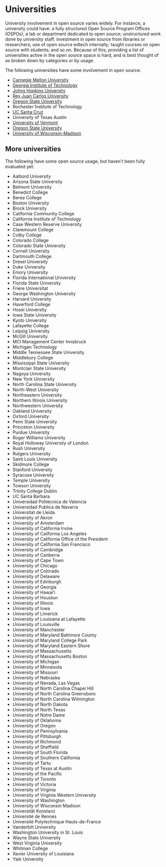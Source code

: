 # Universities

University involvement in open source varies widely. For instance, a university could have: a fully structured Open Source Program Offices (OSPOs); a lab or department dedicated to open source; unstructured work done by university staff; investment in open source from libraries or researchers; use of open source edtech internally; taught courses on open source with students; and so on. Because of this, providing a list of universities active in the open source space is hard, and is best thought of as broken down by categories or by usage.

The following universities have some involvement in open source:

  - [Carnegie Mellon University](./universities/carnegie-mellon-university.md)
  - [Georgia Institute of Technology](./universities/georgia-institute-of-technology.md)
  - [Johns Hopkins University](./universities/johns-hopkins-university.md)
  - [Rey Juan Carlos University](./universities/rey-juan-carlos-university.md)
  - [Oregon State University](./universities/oregon-state-university.md)
  - Rochester Institute of Technology
  - [UC Santa Cruz](./universities/university-of-california-santa-cruz.md)
  - University of Texas Austin
  - [University of Vermont](./universities/university-of-vermont.md)
  - [Oregon State University](./universities/oregon-state-university.md)
  - [University of Wisconsin-Madison](./universities/university-of-wisconsin-madison.md)

## More universities

The following have some open source usage, but haven't been fully evaluated yet:

- Aalbord University
- Arizona State University
- Belmont University
- Benedict College
- Berea College
- Boston University
- Brock University
- California Community College
- California Institute of Technology
- Case Western Reserve University
- Claremount College
- Colby College
- Colorado College
- Colorado State University
- Cornell University
- Dartmouth College
- Drexel University
- Duke University
- Emory University
- Florida International University
- Florida State University
- Friere Universitat
- George Washington University
- Harvard University
- Haverford College
- Hosei University
- Iowa State University
- Kyoto University
- Lafayette College
- Leipzig University
- McGill University
- MCI Management Center Innsbruck
- Michigan Technology
- Middle Tennessee State University
- Middlebury College
- Mississippi State University
- Montclair State University
- Nagoya University
- New York University
- North Carolina State University
- North-West University
- Northeastern University
- Northern Illinois University
- Northwestern University
- Oakland University
- Oxford University
- Penn State University
- Princeton University
- Purdue University
- Roger Williams University
- Royal Holloway University of London
- Rush University
- Rutgers University
- Saint Louis University
- Skidmore College
- Stanford University
- Syracuse University
- Temple University
- Towson University
- Trinity College Dublin
- UC Santa Barbara
- Universidad Politecnica de Valencia
- Universidad Publica de Navarra
- Universitat de Lleida
- University of Akron
- University of Amsterdam
- University of California Irvine
- University of California Los Angeles
- University of California Office of the President
- University of California San Francisco
- University of Cambridge
- University of Canberra
- University of Cape Town
- University of Chicago
- University of Colorado
- University of Delaware
- University of Edinburgh
- University of Georgia
- University of Hawaiʻi
- University of Houston
- University of Illinois
- University of Iowa
- University of Limerick
- University of Louisiana at Lafayette
- University of Louisville
- University of Manchester
- University of Maryland Baltimore County
- University of Maryland College Park
- University of Maryland Eastern Shore
- University of Massachusetts
- University of Massachusetts Boston
- University of Michigan
- University of Minnesota
- University of Missouri
- University of Nebraska
- University of Nevada, Las Vegas
- University of North Carolina Chapel Hill
- University of North Carolina Greensboro
- University of North Carolina Wilmington
- University of North Dakota
- University of North Texas
- University of Notre Dame
- University of Oklahoma
- University of Oregon
- University of Pennsylvania
- University of Pittsburgh
- University of Richmond
- University of Sheffield
- University of South Florida
- University of Southern California
- University of Tartu
- University of Texas at Austin
- University of the Pacific
- University of Toronto
- University of Victoria
- University of Virginia
- University of Virginia Western University
- University of Washington
- University of Wisconsin Madison
- Universität Konstanz
- Université de Rennes
- Université Polytechnique Hauts-de-France
- Vanderbilt University
- Washington University in St. Louis
- Wayne State University
- West Virginia University
- Whitman College
- Xavier University of Louisiana
- Yale University